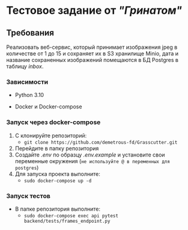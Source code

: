 # Тестовое задание от _"Гринатом"_
## Требования
Реализовать веб-сервис, который принимает изображения jpeg в количестве от 1 до 15
и сохраняет их в S3 хранилище Minio, дата и название сохраненных изображений помещаются
в БД Postgres в таблицу _inbox_.

### Зависимости

* Python 3.10

* Docker и Docker-compose

### Запуск через docker-compose

1. С клонируйте репозиторий:
   - `git clone https://github.com/demetrous-fd/Grasscutter.git`
2. Перейдите в папку репозитория
3. Создайте _.env_ по образцу _.env.example_ и установите свои переменные окружения (`не используйте @ в переменных для postgres`) 
4. Для запуска проекта выполните:
   - `sudo docker-compose up -d`

### Запуск тестов
- В папке репозитория выполните:
  - `sudo docker-compose exec api pytest backend/tests/frames_endpoint.py`